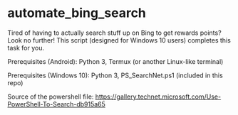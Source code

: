 # automate_bing_search
Tired of having to actually search stuff up on Bing to get rewards points? Look no further! This script (designed for Windows 10 users) completes this task for you.

Prerequisites (Android): Python 3, Termux (or another Linux-like terminal)

Prerequisites (Windows 10): Python 3, PS_SearchNet.ps1 (included in this repo)

Source of the powershell file: https://gallery.technet.microsoft.com/Use-PowerShell-To-Search-db915a65
